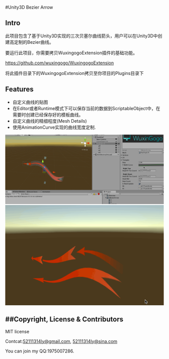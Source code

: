 #Unity3D Bezier Arrow

## Intro



此项目包含了基于Unity3D实现的三次贝塞尔曲线箭头，用户可以在Unity3D中创建高定制的Bezier曲线。

要运行此项目，你需要拷贝WuxingogoExtension插件的基础功能。

https://github.com/wuxingogo/WuxingogoExtension

将此插件目录下的WuxingogoExtension拷贝至你项目的Plugins目录下


## Features

* 自定义曲线的贴图
* 在Editor或者Runtime模式下可以保存当前的数据到ScriptableObject中，在需要时创建已经保存好的模板曲线。
* 自定义曲线的精细程度(Mesh Details)
* 使用AnimationCurve实现的曲线宽度定制.



![github](ScreenShot/screenshot.gif "github") 
![github](ScreenShot/screenshot2.gif "github") 


##Copyright, License & Contributors
-----
MIT license

Contcat:52111314ly@gmail.com, 52111314ly@sina.com

You can join my QQ:1975007286.